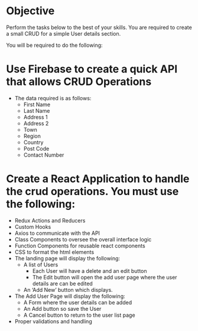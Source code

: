 # Objective
Perform the tasks below to the best of your skills. You are required to create a small CRUD
for a simple User details section.

You will be required to do the following:

# Use Firebase to create a quick API that allows CRUD Operations
* The data required is as follows:
    * First Name
    * Last Name
    * Address 1
    * Address 2
    * Town
    * Region
    * Country
    * Post Code
    * Contact Number

# Create a React Application to handle the crud operations. You must use the following:
* Redux Actions and Reducers
* Custom Hooks
* Axios to communicate with the API
* Class Components to oversee the overall interface logic
* Function Components for reusable react components
* CSS to format the html elements
* The landing page will display the following:
    * A list of Users
        * Each User will have a delete and an edit button
        * The Edit button will open the add user page where the user details are can be edited
    * An ‘Add New’ button which displays.
* The Add User Page will display the following:
    * A Form where the user details can be added
    * An Add button so save the User
    * A Cancel button to return to the user list page
* Proper validations and handling